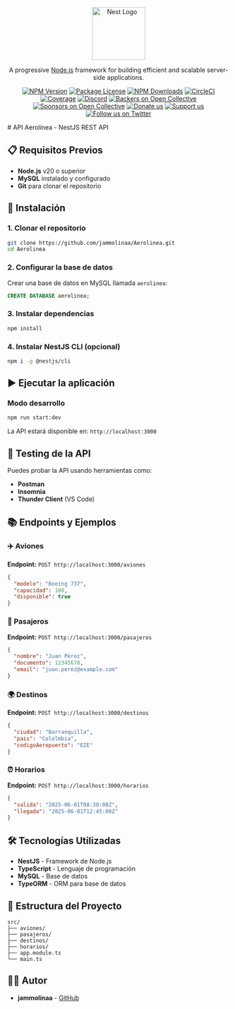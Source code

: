 <p align="center">
  <a href="http://nestjs.com/" target="blank"><img src="https://nestjs.com/img/logo-small.svg" width="120" alt="Nest Logo" /></a>
</p>

[circleci-image]: https://img.shields.io/circleci/build/github/nestjs/nest/master?token=abc123def456
[circleci-url]: https://circleci.com/gh/nestjs/nest

  <p align="center">A progressive <a href="http://nodejs.org" target="_blank">Node.js</a> framework for building efficient and scalable server-side applications.</p>
    <p align="center">
<a href="https://www.npmjs.com/~nestjscore" target="_blank"><img src="https://img.shields.io/npm/v/@nestjs/core.svg" alt="NPM Version" /></a>
<a href="https://www.npmjs.com/~nestjscore" target="_blank"><img src="https://img.shields.io/npm/l/@nestjs/core.svg" alt="Package License" /></a>
<a href="https://www.npmjs.com/~nestjscore" target="_blank"><img src="https://img.shields.io/npm/dm/@nestjs/common.svg" alt="NPM Downloads" /></a>
<a href="https://circleci.com/gh/nestjs/nest" target="_blank"><img src="https://img.shields.io/circleci/build/github/nestjs/nest/master" alt="CircleCI" /></a>
<a href="https://coveralls.io/github/nestjs/nest?branch=master" target="_blank"><img src="https://coveralls.io/repos/github/nestjs/nest/badge.svg?branch=master#9" alt="Coverage" /></a>
<a href="https://discord.gg/G7Qnnhy" target="_blank"><img src="https://img.shields.io/badge/discord-online-brightgreen.svg" alt="Discord"/></a>
<a href="https://opencollective.com/nest#backer" target="_blank"><img src="https://opencollective.com/nest/backers/badge.svg" alt="Backers on Open Collective" /></a>
<a href="https://opencollective.com/nest#sponsor" target="_blank"><img src="https://opencollective.com/nest/sponsors/badge.svg" alt="Sponsors on Open Collective" /></a>
  <a href="https://paypal.me/kamilmysliwiec" target="_blank"><img src="https://img.shields.io/badge/Donate-PayPal-ff3f59.svg" alt="Donate us"/></a>
    <a href="https://opencollective.com/nest#sponsor"  target="_blank"><img src="https://img.shields.io/badge/Support%20us-Open%20Collective-41B883.svg" alt="Support us"></a>
  <a href="https://twitter.com/nestframework" target="_blank"><img src="https://img.shields.io/twitter/follow/nestframework.svg?style=social&label=Follow" alt="Follow us on Twitter"></a>
</p>
 # API Aerolínea - NestJS REST API


## 📋 Requisitos Previos

- **Node.js** v20 o superior
- **MySQL** instalado y configurado
- **Git** para clonar el repositorio

## 🚀 Instalación

### 1. Clonar el repositorio
```bash
git clone https://github.com/jammolinaa/Aerolinea.git
cd Aerolinea
```

### 2. Configurar la base de datos
Crear una base de datos en MySQL llamada `aerolinea`:
```sql
CREATE DATABASE aerolinea;
```

### 3. Instalar dependencias
```bash
npm install
```

### 4. Instalar NestJS CLI (opcional)
```bash
npm i -g @nestjs/cli
```

## ▶️ Ejecutar la aplicación

### Modo desarrollo
```bash
npm run start:dev
```

La API estará disponible en: `http://localhost:3000`

## 🧪 Testing de la API

Puedes probar la API usando herramientas como:
- **Postman**
- **Insomnia** 
- **Thunder Client** (VS Code)

## 📚 Endpoints y Ejemplos

### ✈️ Aviones
**Endpoint:** `POST http://localhost:3000/aviones`

```json
{
  "modelo": "Boeing 737",
  "capacidad": 180,
  "disponible": true
}
```

### 👥 Pasajeros
**Endpoint:** `POST http://localhost:3000/pasajeros`

```json
{
  "nombre": "Juan Pérez",
  "documento": 12345678,
  "email": "juan.perez@example.com"
}
```

### 🌍 Destinos
**Endpoint:** `POST http://localhost:3000/destinos`

```json
{
  "ciudad": "Barranquilla",
  "pais": "Cololmbia",
  "codigoAeropuerto": "EZE"
}

```

### ⏰ Horarios
**Endpoint:** `POST http://localhost:3000/horarios`

```json
{
  "salida": "2025-06-01T08:30:00Z",
  "llegada": "2025-06-01T12:45:00Z"
}
```

## 🛠️ Tecnologías Utilizadas

- **NestJS** - Framework de Node.js
- **TypeScript** - Lenguaje de programación
- **MySQL** - Base de datos
- **TypeORM** - ORM para base de datos

## 📁 Estructura del Proyecto

```
src/
├── aviones/
├── pasajeros/
├── destinos/
├── horarios/
├── app.module.ts
└── main.ts
```



## 👨‍💻 Autor

- **jammolinaa** - [GitHub](https://github.com/jammolinaa)




